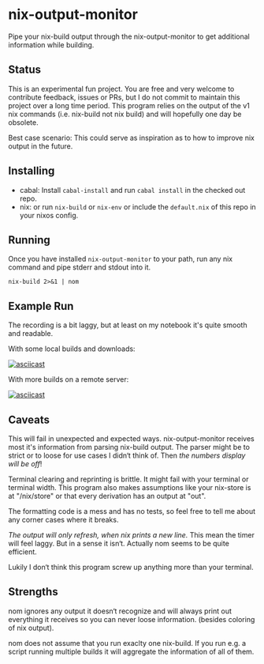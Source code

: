 nix-output-monitor
==================

Pipe your nix-build output through the nix-output-monitor to get additional information while building.

## Status

This is an experimental fun project. You are free and very welcome to contribute feedback, issues or PRs, but I do not commit to maintain this project over a long time period.
This program relies on the output of the v1 nix commands (i.e. nix-build not nix build) and will hopefully one day be obsolete.

Best case scenario: This could serve as inspiration as to how to improve nix output in the future.

## Installing

* cabal: Install `cabal-install` and run `cabal install` in the checked out repo.
* nix: or run `nix-build` or `nix-env` or include the `default.nix` of this repo in your nixos config.

## Running

Once you have installed `nix-output-monitor` to your path, run any nix command and pipe stderr and stdout into it.

```
nix-build 2>&1 | nom
```
## Example Run

The recording is a bit laggy, but at least on my notebook it's quite smooth and readable.

With some local builds and downloads:

[![asciicast](https://asciinema.org/a/HKWeTpFS42muAaJapSvMiSEbn.svg)](https://asciinema.org/a/HKWeTpFS42muAaJapSvMiSEbn)

With more builds on a remote server:

[![asciicast](https://asciinema.org/a/N3DVPbuRHDM0cKdIO580szKPe.svg)](https://asciinema.org/a/N3DVPbuRHDM0cKdIO580szKPe)

## Caveats

This will fail in unexpected and expected ways.
nix-output-monitor receives most it's information from parsing nix-build output. The parser might be to strict or to loose for use cases I didn‘t think of. Then *the numbers display will be off*!

Terminal clearing and reprinting is brittle. It might fail with your terminal or terminal width.
This program also makes assumptions like your nix-store is at "/nix/store" or that every derivation has an output at "out".

The formatting code is a mess and has no tests, so feel free to tell me about any corner cases where it breaks.

*The output will only refresh, when nix prints a new line.* This mean the timer will feel laggy. But in a sense it isn‘t. Actually nom seems to be quite efficient.

Lukily I don‘t think this program screw up anything more than your terminal.

## Strengths

nom ignores any output it doesn‘t recognize and will always print out everything it receives so you can never loose information. (besides coloring of nix output).

nom does not assume that you run exaclty one nix-build. If you run e.g. a script running multiple builds it will aggregate the information of all of them.
